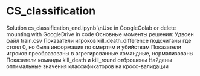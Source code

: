 # CS_classification
Solution cs_classification_end.ipynb
\nUse in GoogleColab or delete mounting with GoogleDrive in code
Основные моменты решения: 
Удвоен файл train.csv 
Показатели игроков kill_death_difference подсчитаны где стоял 0, но была информация по смертям и убийствам
Показатели игроков преобразованы в агрегированные командные, нормализованы
Показатели команды kill_death и kill_round отброшены
Найдены оптимальные значения классификаторов на кросс-валидации
